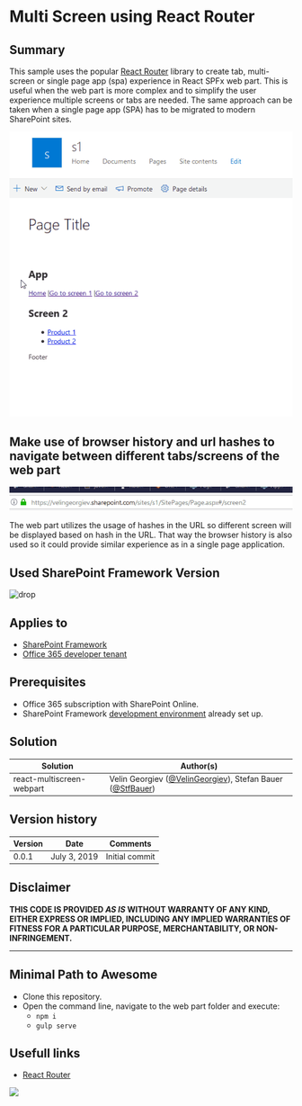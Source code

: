 # Multi Screen using React Router

## Summary

This sample uses the popular [React Router](https://github.com/ReactTraining/react-router#readme) library to create tab, multi-screen or single page app (spa) experience in React SPFx web part. This is useful when the web part is more complex and to simplify the user experience multiple screens or tabs are needed. The same approach can be taken when a single page app (SPA) has to be migrated to modern SharePoint sites.

![SharePoint Framework multi screen web part](./assets/multi-screen-webpart.gif)


## Make use of browser history and url hashes to navigate between different tabs/screens of the web part

![SharePoint Framework multi screen web part navigation](./assets/multi-screen-webpart-history.gif)

The web part utilizes the usage of hashes in the URL so different screen will be displayed based on hash in the URL. That way the browser history is also used so it could provide similar experience as in a single page application.

## Used SharePoint Framework Version 
![drop](https://img.shields.io/badge/drop-1.8.2-green.svg)

## Applies to

* [SharePoint Framework](https://docs.microsoft.com/sharepoint/dev/spfx/sharepoint-framework-overview)
* [Office 365 developer tenant](https://docs.microsoft.com/sharepoint/dev/spfx/set-up-your-developer-tenant)

## Prerequisites

- Office 365 subscription with SharePoint Online.
- SharePoint Framework [development environment](https://docs.microsoft.com/sharepoint/dev/spfx/set-up-your-development-environment) already set up.

## Solution

Solution|Author(s)
--------|---------
react-multiscreen-webpart | Velin Georgiev ([@VelinGeorgiev](https://twitter.com/velingeorgiev)), Stefan Bauer ([@StfBauer](https://twitter.com/stfbauer))

## Version history

Version|Date|Comments
-------|----|--------
0.0.1|July 3, 2019 | Initial commit

## Disclaimer
**THIS CODE IS PROVIDED *AS IS* WITHOUT WARRANTY OF ANY KIND, EITHER EXPRESS OR IMPLIED, INCLUDING ANY IMPLIED WARRANTIES OF FITNESS FOR A PARTICULAR PURPOSE, MERCHANTABILITY, OR NON-INFRINGEMENT.**

---

## Minimal Path to Awesome

- Clone this repository.
- Open the command line, navigate to the web part folder and execute:
    - `npm i`
    - `gulp serve`

## Usefull links

- [React Router](https://github.com/ReactTraining/react-router#readme)


<img src="https://telemetry.sharepointpnp.com/sp-dev-fx-webparts/samples/react-multiscreen-webpart" />
